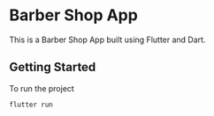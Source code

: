 # Barber Shop App

This is a Barber Shop App built using Flutter and Dart.

## Getting Started

To run the project

``` flutter run ```
